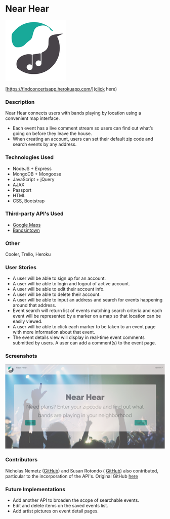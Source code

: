 # Near Hear

![](public/favicon.ico)

[https://findconcertsapp.herokuapp.com/](click here)


### Description

Near Hear connects users with bands playing by location using a convenient map interface.

* Each event has a live comment stream so users can find out what’s going on before they leave the house.
* When creating an account, users can set their default zip code and search events by any address.

### Technologies Used

* NodeJS + Express
* MongoDB + Mongoose
* JavaScript + jQuery
* AJAX
* Passport
* HTML
* CSS, Bootstrap

### Third-party API's Used
* [Google Maps](https://developers.google.com/maps/documentation/javascript/)
* [Bandsintown](https://www.bandsintown.com/api/overview)

### Other
Cooler, Trello, Heroku

### User Stories
* A user will be able to sign up for an account.
* A user will be able to login and logout of active account.
* A user will be able to edit their account info.
* A user will be able to delete their account.
* A user will be able to input an address and search for events happening around that address.
* Event search will return list of events matching search criteria and each event will be represented by a marker on a map so that location can be easily viewed.
* A user will be able to click each marker to be taken to an event page with more information about that event.
* The event details view will display in real-time event comments submitted by users. A user can add a comment(s) to the event page.

### Screenshots
![](landing-page.png)

### Contributors
Nicholas Nemetz ([GitHub](https://github.com/nem1230)) and Susan Rotondo ( [GitHub](https://github.com/susanrotondo)) also contributed, particular to the incorporation of the API's. Original GitHub [here](https://github.com/jjkeith/Project3)


### Future Implementations

* Add another API to broaden the scope of searchable events.
* Edit and delete items on the saved events list.
* Add artist pictures on event detail pages.
